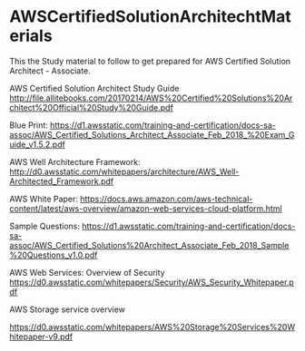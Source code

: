 # AWSCertifiedSolutionArchitechtMaterials
This the Study material to follow to get prepared for AWS Certified Solution Architect - Associate.

AWS Certified Solution Architect Study Guide
http://file.allitebooks.com/20170214/AWS%20Certified%20Solutions%20Architect%20Official%20Study%20Guide.pdf

Blue Print:
https://d1.awsstatic.com/training-and-certification/docs-sa-assoc/AWS_Certified_Solutions_Architect_Associate_Feb_2018_%20Exam_Guide_v1.5.2.pdf

AWS Well Architecture Framework:
http://d0.awsstatic.com/whitepapers/architecture/AWS_Well-Architected_Framework.pdf

AWS White Paper:
https://docs.aws.amazon.com/aws-technical-content/latest/aws-overview/amazon-web-services-cloud-platform.html

Sample Questions:
https://d1.awsstatic.com/training-and-certification/docs-sa-assoc/AWS_Certified_Solutions%20Architect_Associate_Feb_2018_Sample%20Questions_v1.0.pdf

AWS Web Services: Overview of Security
https://d0.awsstatic.com/whitepapers/Security/AWS_Security_Whitepaper.pdf

AWS Storage service overview

https://d0.awsstatic.com/whitepapers/AWS%20Storage%20Services%20Whitepaper-v9.pdf
